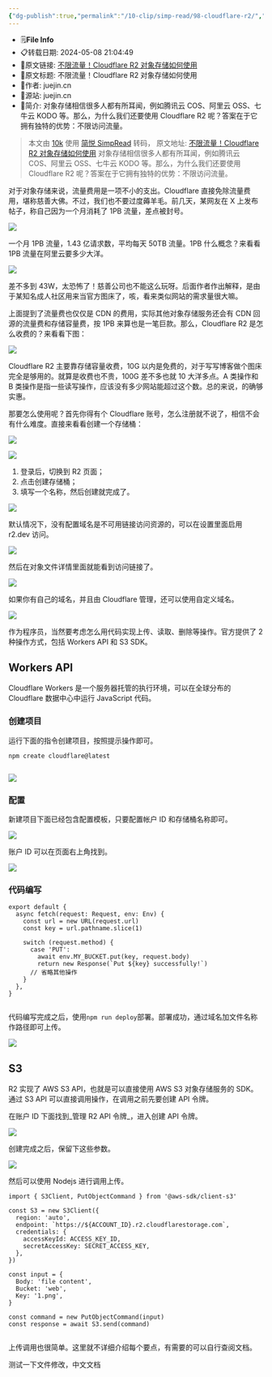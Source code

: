 ```yaml
---
{"dg-publish":true,"permalink":"/10-clip/simp-read/98-cloudflare-r2/","title":"[转载]不限流量！Cloudflare R2 对象存储如何使用","tags":["simpread","clipping"]}
---
```




- 🗒️**File Info**
- 📋转载日期: 2024-05-08 21:04:49
- 🔗原文链接: [不限流量！Cloudflare R2 对象存储如何使用](https://juejin.cn/post/7331584783611281444)
- 📑原文标题: 不限流量！Cloudflare R2 对象存储如何使用
- 🤵作者: juejin.cn
- 🏡源站: juejin.cn
- 📃简介: 对象存储相信很多人都有所耳闻，例如腾讯云 COS、阿里云 OSS、七牛云 KODO 等。那么，为什么我们还要使用 Cloudflare R2 呢？答案在于它拥有独特的优势：不限访问流量。


>本文由 [10k](https://tenthousand.cn) 使用 [简悦 SimpRead](http://ksria.com/simpread/) 转码， 原文地址: [不限流量！Cloudflare R2 对象存储如何使用](https://juejin.cn/post/7331584783611281444)
对象存储相信很多人都有所耳闻，例如腾讯云 COS、阿里云 OSS、七牛云 KODO 等。那么，为什么我们还要使用 Cloudflare R2 呢？答案在于它拥有独特的优势：不限访问流量。

对于对象存储来说，流量费用是一项不小的支出。Cloudflare 直接免除流量费用，堪称慈善大佛。不过，我们也不要过度薅羊毛。前几天，某网友在 X 上发布帖子，称自己因为一个月消耗了 1PB 流量，差点被封号。

![](https://p3-juejin.byteimg.com/tos-cn-i-k3u1fbpfcp/44a5016321844a159e3402d10f0b01be~tplv-k3u1fbpfcp-jj-mark:3024:0:0:0:q75.awebp#?w=1170&h=2507&s=283568&e=jpg&b=131313)

一个月 1PB 流量，1.43 亿请求数，平均每天 50TB 流量。1PB 什么概念？来看看 1PB 流量在阿里云要多少大洋。

![](https://p3-juejin.byteimg.com/tos-cn-i-k3u1fbpfcp/5d0ce5a80606410da4dcf3893a510ee8~tplv-k3u1fbpfcp-jj-mark:3024:0:0:0:q75.awebp#?w=1672&h=1146&s=169851&e=png&b=fefefe)

差不多到 43W，太恐怖了！慈善公司也不能这么玩呀。后面作者作出解释，是由于某知名成人社区用来当官方图床了，咳，看来类似网站的需求量很大嘛。

上面提到了流量费也仅仅是 CDN 的费用，实际其他对象存储服务还会有 CDN 回源的流量费和存储容量费，按 1PB 来算也是一笔巨款。那么，Cloudflare R2 是怎么收费的？来看看下图：

![](https://p3-juejin.byteimg.com/tos-cn-i-k3u1fbpfcp/4e2419e405864f5ebe8ba8dd083f4d53~tplv-k3u1fbpfcp-jj-mark:3024:0:0:0:q75.awebp#?w=1396&h=412&s=65976&e=png&b=1d1f20)

Cloudflare R2 主要靠存储容量收费，10G 以内是免费的，对于写写博客做个图床完全是够用的。就算是收费也不贵，100G 差不多也就 10 大洋多点。A 类操作和 B 类操作是指一些读写操作，应该没有多少网站能超过这个数。总的来说，的确够实惠。

那要怎么使用呢？首先你得有个 Cloudflare 账号，怎么注册就不说了，相信不会有什么难度。直接来看看创建一个存储桶：

![](https://p3-juejin.byteimg.com/tos-cn-i-k3u1fbpfcp/7a6f4a81d3514e56b2219b18cd087e5a~tplv-k3u1fbpfcp-jj-mark:3024:0:0:0:q75.awebp#?w=2056&h=996&s=162670&e=png&b=fefefe)

![](https://p3-juejin.byteimg.com/tos-cn-i-k3u1fbpfcp/ba4222adc3cf40a0badddd4738ba826b~tplv-k3u1fbpfcp-jj-mark:3024:0:0:0:q75.awebp#?w=1732&h=1442&s=219384&e=png&b=fefefe)

1.  登录后，切换到 R2 页面；
2.  点击创建存储桶；
3.  填写一个名称，然后创建就完成了。

![](https://p3-juejin.byteimg.com/tos-cn-i-k3u1fbpfcp/3a9f313629fd4855bea36f8b7ff1e8b0~tplv-k3u1fbpfcp-jj-mark:3024:0:0:0:q75.awebp#?w=2212&h=1232&s=148536&e=png&b=fefefe)

默认情况下，没有配置域名是不可用链接访问资源的，可以在设置里面启用 r2.dev 访问。

![](https://p3-juejin.byteimg.com/tos-cn-i-k3u1fbpfcp/e757282bb29241919a91ec5323694f85~tplv-k3u1fbpfcp-jj-mark:3024:0:0:0:q75.awebp#?w=2224&h=1158&s=208937&e=png&b=ffffff)

然后在对象文件详情里面就能看到访问链接了。

![](https://p3-juejin.byteimg.com/tos-cn-i-k3u1fbpfcp/85ff8300b492435fb56a886ea8b1b855~tplv-k3u1fbpfcp-jj-mark:3024:0:0:0:q75.awebp#?w=2192&h=1070&s=105114&e=png&b=ffffff)

如果你有自己的域名，并且由 Cloudflare 管理，还可以使用自定义域名。

![](https://p3-juejin.byteimg.com/tos-cn-i-k3u1fbpfcp/e4321656acc24e309cd53d8a2a7d584a~tplv-k3u1fbpfcp-jj-mark:3024:0:0:0:q75.awebp#?w=2226&h=1370&s=188281&e=png&b=fffefe)

作为程序员，当然要考虑怎么用代码实现上传、读取、删除等操作。官方提供了 2 种操作方式，包括 Workers API 和 S3 SDK。

## Workers API

Cloudflare Workers 是一个服务器托管的执行环境，可以在全球分布的 Cloudflare 数据中心中运行 JavaScript 代码。

### 创建项目

运行下面的指令创建项目，按照提示操作即可。

```
npm create cloudflare@latest


```

![](https://p3-juejin.byteimg.com/tos-cn-i-k3u1fbpfcp/1137c67606df4801a6be346f77b1c7f7~tplv-k3u1fbpfcp-jj-mark:3024:0:0:0:q75.awebp#?w=1460&h=932&s=177780&e=png&b=1f1f1f)

### 配置

新建项目下面已经包含配置模板，只要配置帐户 ID 和存储桶名称即可。

![](https://p3-juejin.byteimg.com/tos-cn-i-k3u1fbpfcp/caba435f87bc44cdb483e370a26a4009~tplv-k3u1fbpfcp-jj-mark:3024:0:0:0:q75.awebp#?w=1464&h=750&s=186477&e=png&b=1e1e1e)

账户 ID 可以在页面右上角找到。

![](https://p3-juejin.byteimg.com/tos-cn-i-k3u1fbpfcp/1e6a0c6f4dfd4525bf39a88ea1af5eab~tplv-k3u1fbpfcp-jj-mark:3024:0:0:0:q75.awebp#?w=2878&h=1376&s=330917&e=png&b=fefefe)

### 代码编写

```
export default {
  async fetch(request: Request, env: Env) {
    const url = new URL(request.url)
    const key = url.pathname.slice(1)

    switch (request.method) {
      case 'PUT':
        await env.MY_BUCKET.put(key, request.body)
        return new Response(`Put ${key} successfully!`)
      // 省略其他操作
    }
  },
}


```

代码编写完成之后，使用`npm run deploy`部署。部署成功，通过域名加文件名称作路径即可上传。

![](https://p3-juejin.byteimg.com/tos-cn-i-k3u1fbpfcp/f1e15c54dd0f469c982ee6956f212de4~tplv-k3u1fbpfcp-jj-mark:3024:0:0:0:q75.awebp#?w=1926&h=1072&s=134677&e=png&b=fcfcfc)

## S3

R2 实现了 AWS S3 API，也就是可以直接使用 AWS S3 对象存储服务的 SDK。通过 S3 API 可以直接调用操作，在调用之前先要创建 API 令牌。

在账户 ID 下面找到_管理 R2 API 令牌_，进入创建 API 令牌。

![](https://p3-juejin.byteimg.com/tos-cn-i-k3u1fbpfcp/3366c0ce6be04213aed0230b2c48c409~tplv-k3u1fbpfcp-jj-mark:3024:0:0:0:q75.awebp#?w=2222&h=1490&s=213598&e=png&b=ffffff)

创建完成之后，保留下这些参数。

![](https://p3-juejin.byteimg.com/tos-cn-i-k3u1fbpfcp/3f5a38bbf2fa47c8bed2cfc2a3ffb802~tplv-k3u1fbpfcp-jj-mark:3024:0:0:0:q75.awebp#?w=2240&h=1352&s=175759&e=png&b=fdfdfd)

然后可以使用 Nodejs 进行调用上传。

```
import { S3Client, PutObjectCommand } from '@aws-sdk/client-s3'

const S3 = new S3Client({
  region: 'auto',
  endpoint: `https://${ACCOUNT_ID}.r2.cloudflarestorage.com`,
  credentials: {
    accessKeyId: ACCESS_KEY_ID,
    secretAccessKey: SECRET_ACCESS_KEY,
  },
})

const input = {
  Body: 'file content',
  Bucket: 'web',
  Key: '1.png',
}

const command = new PutObjectCommand(input)
const response = await S3.send(command)


```

上传调用也很简单。这里就不详细介绍每个要点，有需要的可以自行查阅文档。


测试一下文件修改，中文文档